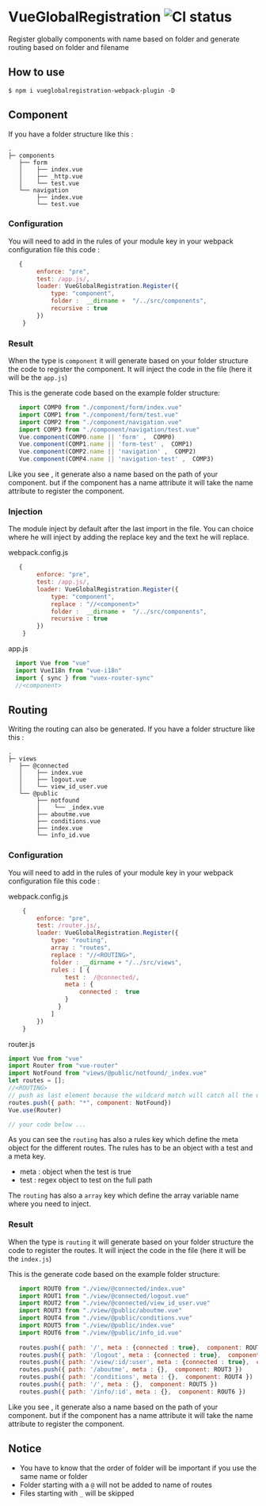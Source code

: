 
# VueGlobalRegistration ![CI status](https://img.shields.io/badge/build-passing-brightgreen.svg)

Register globally components with name based on folder and generate routing based on folder and filename

## How to use
``` 
$ npm i vueglobalregistration-webpack-plugin -D
``` 
## Component 
If you have a folder structure like this :

```
.
├─ components
   ├── form
   │    ├── index.vue
   │    ├── _http.vue
   │    └── test.vue
   └── navigation
        ├── index.vue
        └── test.vue
```
 ### Configuration
You will need to add in the rules of your module key in your webpack configuration file this code :
```js
   {
        enforce: "pre",
        test: /app.js/,
        loader: VueGlobalRegistration.Register({
            type: "component",
            folder :  __dirname +  "/../src/components",
            recursive : true
        })
    }
``` 
### Result
When the type is `component` it will generate based on your folder structure the code to register the component. It will inject the code in the file (here it will be the `app.js`)

This is the generate code based on the example folder structure: 
```js
   import COMP0 from "./component/form/index.vue"
   import COMP1 from "./component/form/test.vue"
   import COMP2 from "./component/navigation.vue"
   import COMP3 from "./component/navigation/test.vue"
   Vue.component(COMP0.name || 'form' ,  COMP0)
   Vue.component(COMP1.name || 'form-test' ,  COMP1)
   Vue.component(COMP2.name || 'navigation' ,  COMP2)
   Vue.component(COMP4.name || 'navigation-test' ,  COMP3)
``` 

Like you see , it generate also a name based on the path of your component. but if the component has a name attribute it will take the name attribute to register the component.

### Injection
The module inject by default after the last import in the file. 
You can choice where he will inject by adding the replace key and the text he will replace.

webpack.config.js

```js
   {
        enforce: "pre",
        test: /app.js/,
        loader: VueGlobalRegistration.Register({
            type: "component",
            replace : "//<component>"
            folder :  __dirname +  "/../src/components",
            recursive : true
        })
    }
``` 
 app.js
```js 
  import Vue from "vue"
  import VueI18n from "vue-i18n"
  import { sync } from "vuex-router-sync"
  //<component>
``` 
## Routing
Writing the routing can also be generated.
If you have a folder structure like this :


```
.
├─ views
   ├── @connected
   │    ├── index.vue
   │    ├── logout.vue
   │    └── view_id_user.vue
   └── @public
   		├── notfound
        │    └── _index.vue
        ├── aboutme.vue
        ├── conditions.vue
        ├── index.vue
        └── info_id.vue
```
 ### Configuration
You will need to add in the rules of your module key in your webpack configuration file this code :

webpack.config.js

```js
	{
		enforce: "pre",
		test: /router.js/,
		loader: VueGlobalRegistration.Register({
			type: "routing",
			array : "routes",
			replace : "//<ROUTING>",
			folder : __dirname + "/../src/views",
			rules : [ {
				test :  /@connected/,
				meta : {
					connected :  true
				}
			  }
			]
		})
	}
``` 

router.js 
```js
import Vue from "vue"
import Router from "vue-router"
import NotFound from "views/@public/notfound/_index.vue"
let routes = [];
//<ROUTING>
// push as last element because the wildcard match will catch all the unknown urls
routes.push({ path: "*", component: NotFound})
Vue.use(Router)

// your code below ...

```

As you can see the `routing` has also a rules key which define the meta object for the different routes.
The rules has to be an object with a test and a meta key. 

- meta : object when the test is true
- test : regex object to test on the full path

The `routing` has also a `array`  key which define the array  variable name where you need to inject.



### Result
When the type is `routing` it will generate based on your folder structure the code to register the routes. It will inject the code in the file (here it will be the `index.js`)

This is the generate code based on the example folder structure: 
```js
   import ROUT0 from "./view/@connected/index.vue"
   import ROUT1 from "./view/@connected/logout.vue"
   import ROUT2 from "./view/@connected/view_id_user.vue"
   import ROUT3 from "./view/@public/aboutme.vue"
   import ROUT4 from "./view/@public/conditions.vue"
   import ROUT5 from "./view/@public/index.vue"
   import ROUT6 from "./view/@public/info_id.vue"
   
   routes.push({ path: '/', meta : {connected : true},  component: ROUT0 })
   routes.push({ path: '/logout', meta : {connected : true},  component: ROUT1 })
   routes.push({ path: '/view/:id/:user', meta : {connected : true},  component: ROUT2 })
   routes.push({ path: '/aboutme', meta : {},  component: ROUT3 })
   routes.push({ path: '/conditions', meta : {},  component: ROUT4 })
   routes.push({ path: '/', meta : {},  component: ROUT5 })
   routes.push({ path: '/info/:id', meta : {},  component: ROUT6 })
``` 

Like you see , it generate also a name based on the path of your component. but if the component has a name attribute it will take the name attribute to register the component.

## Notice

- You have to know that the order of folder will be important if you use the same name or folder
- Folder starting with a `@` will  not be added to name of routes
- Files starting with `_` will be skipped  	
 
